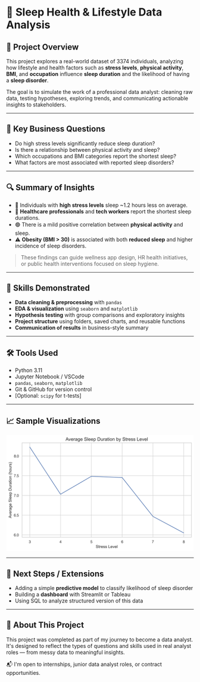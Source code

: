 # 🛌 Sleep Health & Lifestyle Data Analysis

## 📘 Project Overview

This project explores a real-world dataset of 3374 individuals, analyzing how lifestyle and health factors such as **stress levels**, **physical activity**, **BMI**, and **occupation** influence **sleep duration** and the likelihood of having a **sleep disorder**.

The goal is to simulate the work of a professional data analyst: cleaning raw data, testing hypotheses, exploring trends, and communicating actionable insights to stakeholders.

---

## 🎯 Key Business Questions

- Do high stress levels significantly reduce sleep duration?
- Is there a relationship between physical activity and sleep?
- Which occupations and BMI categories report the shortest sleep?
- What factors are most associated with reported sleep disorders?

---

## 🔍 Summary of Insights

- 🔴 Individuals with **high stress levels** sleep ~1.2 hours less on average.
- 🏥 **Healthcare professionals** and **tech workers** report the shortest sleep durations.
- 🟢 There is a mild positive correlation between **physical activity** and sleep.
- ⚠️ **Obesity (BMI > 30)** is associated with both **reduced sleep** and higher incidence of sleep disorders.

> These findings can guide wellness app design, HR health initiatives, or public health interventions focused on sleep hygiene.

---

## 🧠 Skills Demonstrated

- **Data cleaning & preprocessing** with `pandas`
- **EDA & visualization** using `seaborn` and `matplotlib`
- **Hypothesis testing** with group comparisons and exploratory insights
- **Project structure** using folders, saved charts, and reusable functions
- **Communication of results** in business-style summary

---

## 🛠 Tools Used

- Python 3.11
- Jupyter Notebook / VSCode
- `pandas`, `seaborn`, `matplotlib`
- Git & GitHub for version control
- [Optional: `scipy` for t-tests]

---

## 📈 Sample Visualizations

![Sleep by Stress Level](visuals/sleep_by_stress.png)

---

## 🚀 Next Steps / Extensions

- Adding a simple **predictive model** to classify likelihood of sleep disorder
- Building a **dashboard** with Streamlit or Tableau
- Using SQL to analyze structured version of this data

---

## 💼 About This Project

This project was completed as part of my journey to become a data analyst. It's designed to reflect the types of questions and skills used in real analyst roles — from messy data to meaningful insights.

📬 I'm open to internships, junior data analyst roles, or contract opportunities.  
